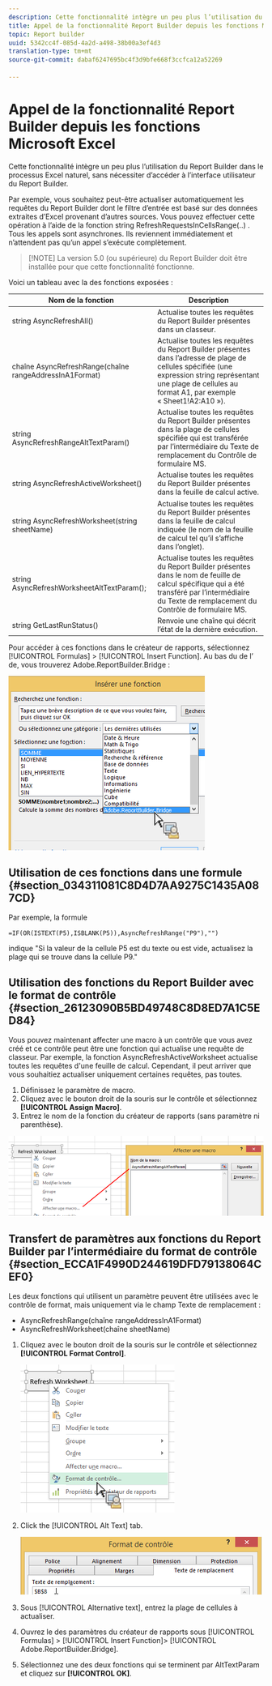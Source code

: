 ```yaml
---
description: Cette fonctionnalité intègre un peu plus l’utilisation du Report Builder dans le processus Excel naturel, sans nécessiter d’accéder à l’interface utilisateur du Report Builder.
title: Appel de la fonctionnalité Report Builder depuis les fonctions Microsoft Excel
topic: Report builder
uuid: 5342cc4f-085d-4a2d-a498-38b00a3ef4d3
translation-type: tm+mt
source-git-commit: dabaf6247695bc4f3d9bfe668f3ccfca12a52269

---
```



# Appel de la fonctionnalité Report Builder depuis les fonctions Microsoft Excel

Cette fonctionnalité intègre un peu plus l’utilisation du Report Builder dans le processus Excel naturel, sans nécessiter d’accéder à l’interface utilisateur du Report Builder.

Par exemple, vous souhaitez peut-être actualiser automatiquement les requêtes du Report Builder dont le filtre d’entrée est basé sur des données extraites d’Excel provenant d’autres sources. Vous pouvez effectuer cette opération à l’aide de la fonction string RefreshRequestsInCellsRange(..) . Tous les appels sont asynchrones. Ils reviennent immédiatement et n’attendent pas qu’un appel s’exécute complètement.

>[!NOTE] La version 5.0 (ou supérieure) du Report Builder doit être installée pour que cette fonctionnalité fonctionne.

Voici un tableau avec la  des fonctions exposées :

| Nom de la fonction | Description |
|---|---|
| string AsyncRefreshAll() | Actualise toutes les requêtes du Report Builder présentes dans un classeur. |
| chaîne AsyncRefreshRange(chaîne rangeAddressInA1Format) | Actualise toutes les requêtes du Report Builder présentes dans l’adresse de plage de cellules spécifiée (une expression string représentant une plage de cellules au format A1, par exemple « Sheet1!A2:A10 »). |
| string AsyncRefreshRangeAltTextParam() | Actualise toutes les requêtes du Report Builder présentes dans la plage de cellules spécifiée qui est transférée par l’intermédiaire du Texte de remplacement du Contrôle de formulaire MS. |
| string AsyncRefreshActiveWorksheet() | Actualise toutes les requêtes du Report Builder présentes dans la feuille de calcul active. |
| string AsyncRefreshWorksheet(string sheetName) | Actualise toutes les requêtes du Report Builder présentes dans la feuille de calcul indiquée (le nom de la feuille de calcul tel qu’il s’affiche dans l’onglet). |
| string AsyncRefreshWorksheetAltTextParam(); | Actualise toutes les requêtes du Report Builder présentes dans le nom de feuille de calcul spécifique qui a été transféré par l’intermédiaire du Texte de remplacement du Contrôle de formulaire MS. |
| string GetLastRunStatus() | Renvoie une chaîne qui décrit l’état de la dernière exécution. |

Pour accéder à ces fonctions dans le créateur de rapports, sélectionnez [!UICONTROL Formulas] > [!UICONTROL Insert Function]. Au bas du  de l’ de, vous trouverez Adobe.ReportBuilder.Bridge :

![](assets/arb_functions.png)

## Utilisation de ces fonctions dans une formule {#section_034311081C8D4D7AA9275C1435A087CD}

Par exemple, la formule

```
=IF(OR(ISTEXT(P5),ISBLANK(P5)),AsyncRefreshRange("P9"),"")
```

indique &quot;Si la valeur de la cellule P5 est du texte ou est vide, actualisez la plage qui se trouve dans la cellule P9.&quot;

## Utilisation des fonctions du Report Builder avec le format de contrôle {#section_26123090B5BD49748C8D8ED7A1C5ED84}

Vous pouvez maintenant affecter une macro à un contrôle que vous avez créé et ce contrôle peut être une fonction qui actualise une requête de classeur. Par exemple, la fonction AsyncRefreshActiveWorksheet actualise toutes les requêtes d&#39;une feuille de calcul. Cependant, il peut arriver que vous souhaitiez actualiser uniquement certaines requêtes, pas toutes.

1. Définissez le paramètre de macro.
1. Cliquez avec le bouton droit de la souris sur le contrôle et sélectionnez **[!UICONTROL Assign Macro]**.
1. Entrez le nom de la fonction du créateur de rapports (sans paramètre ni parenthèse).

![](assets/assign_macro.png)

## Transfert de paramètres aux fonctions du Report Builder par l’intermédiaire du format de contrôle {#section_ECCA1F4990D244619DFD79138064CEF0}

Les deux fonctions qui utilisent un paramètre peuvent être utilisées avec le contrôle de format, mais uniquement via le champ Texte de remplacement :

* AsyncRefreshRange(chaîne rangeAddressInA1Format)
* AsyncRefreshWorksheet(chaîne sheetName)

1. Cliquez avec le bouton droit de la souris sur le contrôle et sélectionnez **[!UICONTROL Format Control]**.

   ![](assets/format_control.png)

1. Click the [!UICONTROL Alt Text] tab.

   ![](assets/alt_text.png)

1. Sous [!UICONTROL Alternative text], entrez la plage de cellules à actualiser.
1. Ouvrez le  des paramètres du créateur de rapports sous [!UICONTROL Formulas] > [!UICONTROL Insert Function]> [!UICONTROL Adobe.ReportBuilder.Bridge].

1. Sélectionnez une des deux fonctions qui se terminent par AltTextParam et cliquez sur **[!UICONTROL OK]**.

